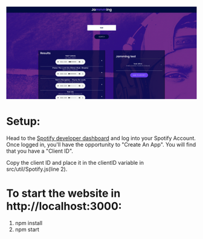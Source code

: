 ![Website](https://github.com/RoyHawa/Jammming/blob/main/jammming.png)

# Setup:

Head to the [Spotify developer dashboard](https://developer.spotify.com/dashboard/) and log into your Spotify Account. Once logged in, you'll have the opportunity to "Create An App". You will find that you have a "Client ID".

Copy the client ID and place it in the clientID variable in src/util/Spotify.js(line 2).


# To start the website in http://localhost:3000:
1. npm install
2. npm start
